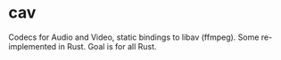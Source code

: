 # cav
Codecs for Audio and Video, static bindings to libav (ffmpeg).  Some re-implemented in Rust.  Goal is for all Rust.
